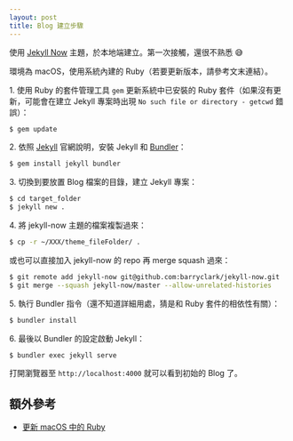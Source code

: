 ```yaml
---
layout: post
title: Blog 建立步驟
---
```


使用 [Jekyll Now](https://github.com/barryclark/jekyll-now) 主題，於本地端建立。第一次接觸，還很不熟悉 😅

環境為 macOS，使用系統內建的 Ruby（若要更新版本，請參考文末連結）。

1\. 使用 Ruby 的套件管理工具 `gem` 更新系統中已安裝的 Ruby 套件（如果沒有更新，可能會在建立 Jekyll 專案時出現 `No such file or directory - getcwd` 錯誤）：

```bash
$ gem update
```

2\. 依照 [Jekyll](https://jekyllrb.com/) 官網說明，安裝 Jekyll 和 [Bundler](http://bundler.io/)：

```bash
$ gem install jekyll bundler
```

3\. 切換到要放置 Blog 檔案的目錄，建立 Jekyll 專案：

```bash
$ cd target_folder
$ jekyll new .
```

4\. 將 jekyll-now 主題的檔案複製過來：

```bash
$ cp -r ~/XXX/theme_fileFolder/ .
```

或也可以直接加入 jekyll-now 的 repo 再 merge squash 過來：

```bash
$ git remote add jekyll-now git@github.com:barryclark/jekyll-now.git
$ git merge --squash jekyll-now/master --allow-unrelated-histories
```

5\. 執行 Bundler 指令（還不知道詳細用處，猜是和 Ruby 套件的相依性有關）：

```bash
$ bundler install
```

6\. 最後以 Bundler 的設定啟動 Jekyll：

```bash
$ bundler exec jekyll serve
```
	
打開瀏覽器至 `http://localhost:4000` 就可以看到初始的 Blog 了。

## 額外參考
* [更新 macOS 中的 Ruby](https://jackblackevo.github.io/upgrade-ruby-on-macos)
